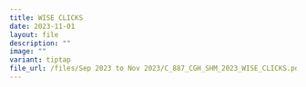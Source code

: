 ```yaml
---
title: WISE CLICKS
date: 2023-11-01
layout: file
description: ""
image: ""
variant: tiptap
file_url: /files/Sep 2023 to Nov 2023/C_887_CGH_SHM_2023_WISE_CLICKS.pdf
---
```

